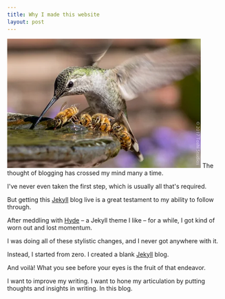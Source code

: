 ```yaml
---
title: Why I made this website
layout: post
---
```


<img src="/assets/hummingbird_and_bees.webp"  alt="Hummingbird and bees sharing a water fountain" width="450" height="300" decoding="async">
The thought of blogging has crossed my mind many a time.

I've never even taken the first step, which is usually all that's required.

But getting this [Jekyll](https://jekyllrb.com/) blog live is a great testament to my ability to follow through.

After meddling with [Hyde](https://hyde.getpoole.com/) – a Jekyll theme I like – for a while, I got kind of worn out and lost momentum.

I was doing all of these stylistic changes, and I never got anywhere with it.

Instead, I started from zero. I created a blank [Jekyll](https://jekyllrb.com/) blog.

And voilà! What you see before your eyes is the fruit of that endeavor.

I want to improve my writing. I want to hone my articulation by putting thoughts and insights in writing. In this blog.
